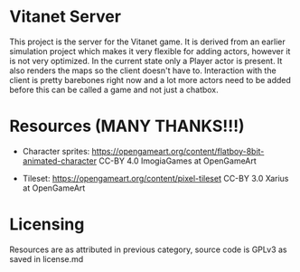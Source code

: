 # Vitanet Server
This project is the server for the Vitanet game. It is derived from
an earlier simulation project which makes it very flexible for adding
actors, however it is not very optimized. In the current state only a
Player actor is present. It also renders the maps so the client doesn't
have to. Interaction with the client is pretty barebones right now
and a lot more actors need to be added before this can be called a game
and not just a chatbox.

# Resources (MANY THANKS!!!)
* Character sprites: https://opengameart.org/content/flatboy-8bit-animated-character CC-BY 4.0 ImogiaGames at OpenGameArt

* Tileset: https://opengameart.org/content/pixel-tileset CC-BY 3.0 Xarius at OpenGameArt

# Licensing
Resources are as attributed in previous category,
source code is GPLv3 as saved in license.md
